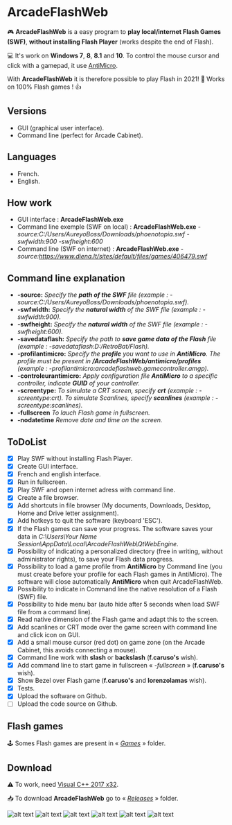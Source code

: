 # ArcadeFlashWeb
🎮 **ArcadeFlashWeb** is a easy program to **play local/internet Flash Games (SWF)**, **without installing Flash Player** (works despite the end of Flash).

💻 It's work on **Windows 7**, **8**, **8.1** and **10**. To control the mouse cursor and click with a gamepad, it use [AntiMicro](https://github.com/AntiMicro/antimicro "AntiMicro's Homepage").

With **ArcadeFlashWeb** it is therefore possible to play Flash in 2021! :tada:
Works on 100% Flash games ! 👍

## Versions
- GUI (graphical user interface).
- Command line (perfect for Arcade Cabinet).

## Languages
- French.
- English.

## How work
- GUI interface : **ArcadeFlashWeb.exe**
- Command line exemple (SWF on local) : **ArcadeFlashWeb.exe** *-source:C:/Users/AureyoBoss/Downloads/phoenotopia.swf -swfwidth:900 -swfheight:600*
- Command line (SWF on internet) : **ArcadeFlashWeb.exe** *-source:https://www.diena.lt/sites/default/files/games/406479.swf*

## Command line explanation
- **-source:** *Specify the **path of the SWF** file (example : -source:C:/Users/AureyoBoss/Downloads/phoenotopia.swf).*
- **-swfwidth:** *Specify the **natural width** of the SWF file (example : -swfwidth:900).*
- **-swfheight:** *Specify the **natural width** of the SWF file (example : -swfheight:600).*
- **-savedataflash:** *Specify the path to **save game data of the Flash** file (example : -savedataflash:D:/RetroBat/Flash).*
- **-profilantimicro:** *Specify the **profile** you want to use in **AntiMicro**. The profile must be present in **/ArcadeFlashWeb/antimicro/profiles** (example : -profilantimicro:arcadeflashweb.gamecontroller.amgp).*
- **-controleurantimicro:** *Apply configuration file **AntiMicro** to a specific controller, indicate **GUID** of your controller.*
- **-screentype:** *To simulate a CRT screen, specify **crt** (example : -screentype:crt). To simulate Scanlines, specify **scanlines** (example : -screentype:scanlines).*
- **-fullscreen** *To lauch Flash game in fullscreen.*
- **-nodatetime** *Remove date and time on the screen.*

## ToDoList
* [x] Play SWF without installing Flash Player.
* [x] Create GUI interface.
* [X] French and english interface.
* [x] Run in fullscreen.
* [x] Play SWF and open internet adress with command line.
* [x] Create a file browser.
* [x] Add shortcuts in file browser (My documents, Downloads, Desktop, Home and Drive letter assignment).
* [x] Add hotkeys to quit the software (keyboard 'ESC').
* [x] If the Flash games can save your progress. The software saves your data in *C:\Users\Your Name Session\AppData\Local\ArcadeFlashWeb\QtWebEngine*.
* [X] Possibility of indicating a personalized directory (free in writing, without administrator rights), to save your Flash data progress.
* [x] Possibility to load a game profile from **AntiMicro** by Command line (you must create before your profile for each Flash games in AntiMicro). The software will close automatically **AntiMicro** when quit ArcadeFlashWeb.
* [x] Possibility to indicate in Command line the native resolution of a Flash (SWF) file.
* [x] Possibility to hide menu bar (auto hide after 5 seconds when load SWF file from a command line).
* [X] Read native dimension of the Flash game and adapt this to the screen.
* [X] Add scanlines or CRT mode over the game screen with command line and click icon on GUI.
* [X] Add a small mouse cursor (red dot) on game zone (on the Arcade Cabinet, this avoids connecting a mouse).
* [X] Command line work with **slash** or **backslash** (**f.caruso's** wish).
* [X] Add command line to start game in fullscreen « *-fullscreen* » (**f.caruso's** wish).
* [X] Show Bezel over Flash game (**f.caruso's** and **lorenzolamas** wish).
* [X] Tests.
* [X] Upload the software on Github.
* [ ] Upload the code source on Github.

## Flash games
🕹 Somes Flash games are present in « *[Games](https://github.com/aureyoboss/ArcadeFlashWeb/tree/main/games "")* » folder.

## Download
⚠ To work, need [Visual C++ 2017 x32](https://support.microsoft.com/fr-fr/topic/derniers-t%C3%A9l%C3%A9chargements-pris-en-charge-de-visual-c-2647da03-1eea-4433-9aff-95f26a218cc0 "").

📥 To download **ArcadeFlashWeb** go to « *[Releases](https://github.com/aureyoboss/ArcadeFlashWeb/releases/tag/v1.0 "")* » folder.

![alt text](https://github.com/aureyoboss/ArcadeFlashWeb/blob/main/screenshots/ArcadeFlashWeb_07.jpg?raw=true)
![alt text](https://github.com/aureyoboss/ArcadeFlashWeb/blob/main/screenshots/ArcadeFlashWeb_08.jpg?raw=true)
![alt text](https://github.com/aureyoboss/ArcadeFlashWeb/blob/main/screenshots/ArcadeFlashWeb_09.jpg?raw=true)
![alt text](https://github.com/aureyoboss/ArcadeFlashWeb/blob/main/screenshots/ArcadeFlashWeb_10.jpg?raw=true)
![alt text](https://github.com/aureyoboss/ArcadeFlashWeb/blob/main/screenshots/ArcadeFlashWeb_11.jpg?raw=true)
![alt text](https://github.com/aureyoboss/ArcadeFlashWeb/blob/main/screenshots/ArcadeFlashWeb_06.jpg?raw=true)
